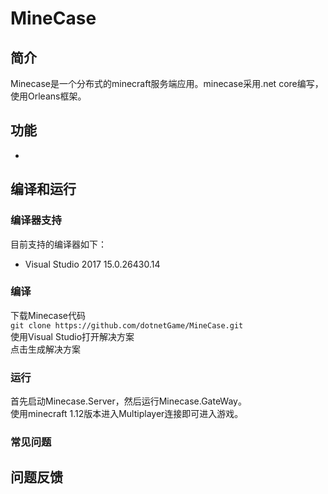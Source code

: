 ﻿# MineCase
## 简介
Minecase是一个分布式的minecraft服务端应用。minecase采用.net core编写，使用Orleans框架。

## 功能

* 


## 编译和运行

### 编译器支持
目前支持的编译器如下：

* Visual Studio 2017 15.0.26430.14  

### 编译
下载Minecase代码  
`git clone https://github.com/dotnetGame/MineCase.git`  
使用Visual Studio打开解决方案  
点击生成解决方案  


### 运行
首先启动Minecase.Server，然后运行Minecase.GateWay。  
使用minecraft 1.12版本进入Multiplayer连接即可进入游戏。  

### 常见问题

## 问题反馈


